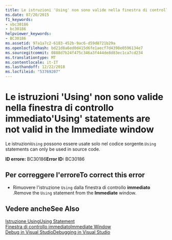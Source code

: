 ```yaml
---
title: Le istruzioni 'Using' non sono valide nella finestra di controllo immediato
ms.date: 07/20/2015
f1_keywords:
- vbc30186
- bc30186
helpviewer_keywords:
- BC30186
ms.assetid: 97a1a7c2-6183-452b-9ac6-d59d8721b29a
ms.openlocfilehash: bd21d8a6ed0d415d6fe1aecf7d4398e0596134e7
ms.sourcegitcommit: 0888d7b24f475c346a3f444de8d83ec1ca7cd234
ms.translationtype: MT
ms.contentlocale: it-IT
ms.lasthandoff: 12/22/2018
ms.locfileid: "53769207"
---
```

# <a name="using-statements-are-not-valid-in-the-immediate-window"></a><span data-ttu-id="cf5d0-102">Le istruzioni 'Using' non sono valide nella finestra di controllo immediato</span><span class="sxs-lookup"><span data-stu-id="cf5d0-102">'Using' statements are not valid in the Immediate window</span></span>
<span data-ttu-id="cf5d0-103">Le istruzioni`Using` possono essere usate solo nel codice sorgente.</span><span class="sxs-lookup"><span data-stu-id="cf5d0-103">`Using` statements can only be used in source code.</span></span>  
  
 <span data-ttu-id="cf5d0-104">**ID errore:** BC30186</span><span class="sxs-lookup"><span data-stu-id="cf5d0-104">**Error ID:** BC30186</span></span>  
  
## <a name="to-correct-this-error"></a><span data-ttu-id="cf5d0-105">Per correggere l'errore</span><span class="sxs-lookup"><span data-stu-id="cf5d0-105">To correct this error</span></span>  
  
-   <span data-ttu-id="cf5d0-106">Rimuovere l'istruzione `Using` dalla finestra di controllo **immediato** .</span><span class="sxs-lookup"><span data-stu-id="cf5d0-106">Remove the `Using` statement from the **Immediate** window.</span></span>  
  
## <a name="see-also"></a><span data-ttu-id="cf5d0-107">Vedere anche</span><span class="sxs-lookup"><span data-stu-id="cf5d0-107">See Also</span></span>  
 [<span data-ttu-id="cf5d0-108">Istruzione Using</span><span class="sxs-lookup"><span data-stu-id="cf5d0-108">Using Statement</span></span>](../../visual-basic/language-reference/statements/using-statement.md)  
 [<span data-ttu-id="cf5d0-109">Finestra di controllo immediato</span><span class="sxs-lookup"><span data-stu-id="cf5d0-109">Immediate Window</span></span>](/visualstudio/ide/reference/immediate-window)  
 [<span data-ttu-id="cf5d0-110">Debug in Visual Studio</span><span class="sxs-lookup"><span data-stu-id="cf5d0-110">Debugging in Visual Studio</span></span>](/visualstudio/debugger/debugging-in-visual-studio)
